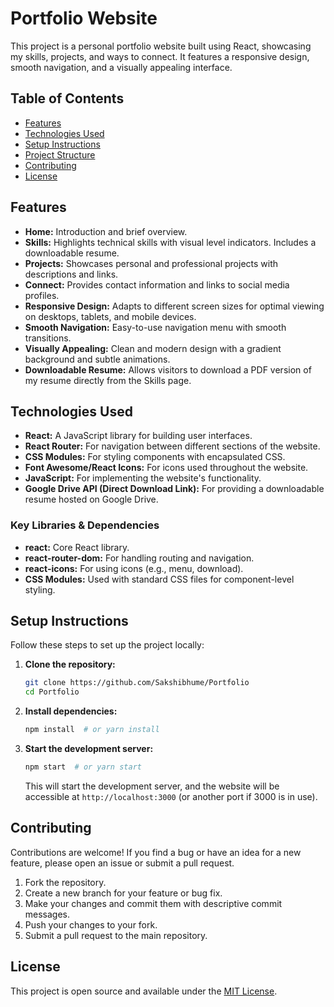 
# Portfolio Website

This project is a personal portfolio website built using React, showcasing my skills, projects, and ways to connect. It features a responsive design, smooth navigation, and a visually appealing interface.

## Table of Contents

- [Features](#features)
- [Technologies Used](#technologies-used)
- [Setup Instructions](#setup-instructions)
- [Project Structure](#project-structure)
- [Contributing](#contributing)
- [License](#license)

## Features

- **Home:** Introduction and brief overview.
- **Skills:** Highlights technical skills with visual level indicators. Includes a downloadable resume.
- **Projects:** Showcases personal and professional projects with descriptions and links.
- **Connect:** Provides contact information and links to social media profiles.
- **Responsive Design:** Adapts to different screen sizes for optimal viewing on desktops, tablets, and mobile devices.
- **Smooth Navigation:** Easy-to-use navigation menu with smooth transitions.
- **Visually Appealing:** Clean and modern design with a gradient background and subtle animations.
- **Downloadable Resume:** Allows visitors to download a PDF version of my resume directly from the Skills page.

## Technologies Used

- **React:** A JavaScript library for building user interfaces.
- **React Router:** For navigation between different sections of the website.
- **CSS Modules:** For styling components with encapsulated CSS.
- **Font Awesome/React Icons:** For icons used throughout the website.
- **JavaScript:** For implementing the website's functionality.
- **Google Drive API (Direct Download Link):** For providing a downloadable resume hosted on Google Drive.

### Key Libraries & Dependencies

-   **react:** Core React library.
-   **react-router-dom:** For handling routing and navigation.
-   **react-icons:** For using icons (e.g., menu, download).
-   **CSS Modules:** Used with standard CSS files for component-level styling.

## Setup Instructions

Follow these steps to set up the project locally:

1.  **Clone the repository:**

    ```bash
    git clone https://github.com/Sakshibhume/Portfolio
    cd Portfolio
    ```

2.  **Install dependencies:**

    ```bash
    npm install  # or yarn install
    ```

3.  **Start the development server:**

    ```bash
    npm start  # or yarn start
    ```

    This will start the development server, and the website will be accessible at `http://localhost:3000` (or another port if 3000 is in use).



## Contributing

Contributions are welcome! If you find a bug or have an idea for a new feature, please open an issue or submit a pull request.

1.  Fork the repository.
2.  Create a new branch for your feature or bug fix.
3.  Make your changes and commit them with descriptive commit messages.
4.  Push your changes to your fork.
5.  Submit a pull request to the main repository.

## License

This project is open source and available under the [MIT License](LICENSE).

